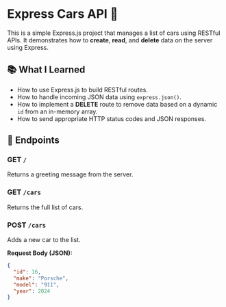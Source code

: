 # Express Cars API 🚗

This is a simple Express.js project that manages a list of cars using RESTful APIs. It demonstrates how to **create**, **read**, and **delete** data on the server using Express.

## 📚 What I Learned

- How to use Express.js to build RESTful routes.
- How to handle incoming JSON data using `express.json()`.
- How to implement a **DELETE** route to remove data based on a dynamic `id` from an in-memory array.
- How to send appropriate HTTP status codes and JSON responses.

## 📁 Endpoints

### GET `/`
Returns a greeting message from the server.

### GET `/cars`
Returns the full list of cars.

### POST `/cars`
Adds a new car to the list.

**Request Body (JSON):**
```json
{
  "id": 16,
  "make": "Porsche",
  "model": "911",
  "year": 2024
}
